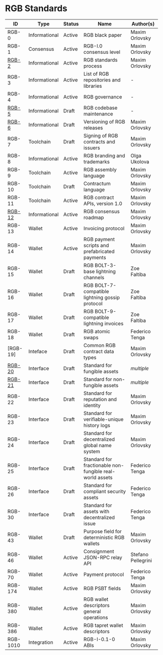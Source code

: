 # RGB Standards

| ID       | Type          | Status | Name                                                     | Author(s)          |
|----------|---------------|--------|----------------------------------------------------------|--------------------|
| RGB-0    | Informational | Active | RGB black paper                                          | Maxim Orlovsky     |
| RGB-1    | Consensus     | Active | RGB-I.0 consensus level                                  | Maxim Orlovsky     |
| [RGB-2]  | Informational | Active | RGB standards process                                    | Maxim Orlovsky     |
| RGB-3    | Informational | Active | List of RGB repositories and libraries                   | -                  |
| RGB-4    | Informational | Active | RGB governance                                           | -                  |
| [RGB-5]  | Informational | Draft  | RGB codebase maintenance                                 | -                  |
| [RGB-6]  | Informational | Draft  | Versioning of RGB releases                               | Maxim Orlovsky     |
| RGB-7    | Toolchain     | Draft  | Signing of RGB contracts and issuers                     | Maxim Orlovsky     |
| RGB-8    | Informational | Active | RGB branding and trademarks                              | Olga Ukolova       |
| RGB-9    | Toolchain     | Active | RGB assembly language                                    | Maxim Orlovsky     |
| RGB-10   | Toolchain     | Draft  | Contractum language                                      | Maxim Orlovsky     |
| RGB-11   | Toolchain     | Active | RGB contract APIs, version 1.0                           | Maxim Orlovsky     |
| [RGB-12] | Informational | Active | RGB consensus roadmap                                    | Maxim Orlovsky     |
| RGB-13   | Wallet        | Active | Invoicing protocol                                       | Maxim Orlovsky     |
| RGB-14   | Wallet        | Active | RGB payment scripts and prefabricated payments           | Maxim Orlovsky     |
| RGB-15   | Wallet        | Draft  | RGB BOLT-3-base lightning channels                       | Zoe Faltiba        |
| RGB-16   | Wallet        | Draft  | RGB BOLT-7-compatible lightning gossip protocol          | Zoe Faltiba        |
| RGB-17   | Wallet        | Draft  | RGB BOLT-9-compatible lightning invoices                 | Zoe Faltiba        |
| RGB-18   | Wallet        | Draft  | RGB atomic swaps                                         | Federico Tenga     |
| [RGB-19] | Inteface      | Draft  | Common RGB contract data types                           | Maxim Orlovsky     |
| [RGB-20] | Interface     | Draft  | Standard for fungible assets                             | _multiple_         |
| [RGB-21] | Interface     | Draft  | Standard for non-fungible assets                         | _multiple_         |
| RGB-22   | Interface     | Draft  | Standard for reputation and identity                     | Maxim Orlovsky     |
| RGB-23   | Interface     | Draft  | Standard for verifiable-unique history logs              | Maxim Orlovsky     |
| RGB-24   | Interface     | Draft  | Standard for decentralized global name system            | Maxim Orlovsky     |
| RGB-25   | Interface     | Draft  | Standard for fractionable non-fungible real-world assets | Federico Tenga     |
| RGB-26   | Interface     | Draft  | Standard for compliant security assets                   | Federico Tenga     |
| RGB-30   | Interface     | Draft  | Standard for assets with decentralized issue             | Federico Tenga     |
| RGB-43   | Wallet        | Draft  | Purpose field for deterministic RGB wallets              | Maxim Orlovsky     |
| RGB-46   | Wallet        | Active | Consignment JSON-RPC relay API                           | Stefano Pellegrini |
| RGB-70   | Wallet        | Active | Payment protocol                                         | Federico Tenga     |
| RGB-174  | Wallet        | Active | RGB PSBT fields                                          | Maxim Orlovsky     |
| RGB-380  | Wallet        | Active | RGB wallet descriptors general operations                | Maxim Orlovsky     |
| RGB-386  | Wallet        | Active | RGB tapret wallet descriptors                            | Maxim Orlovsky     |
| RGB-1010 | Integration   | Active | RGB-I-0.1-0 ABIs                                         | Maxim Orlovsky     |

[RGB-2]: https://github.com/RGB-WG/RFC/blob/master/RGB-2.md
[RGB-5]: https://github.com/RGB-WG/RFC/blob/master/RGB-6.md
[RGB-6]: https://github.com/RGB-WG/RFC/blob/master/RGB-6.md
[RGB-12]: https://github.com/RGB-WG/RFC/blob/master/RGB-12.md
[RGB-20]: https://github.com/RGB-WG/RFC/blob/master/RGB-20.md
[RGB-21]: https://github.com/RGB-WG/RFC/blob/master/RGB-21.md
